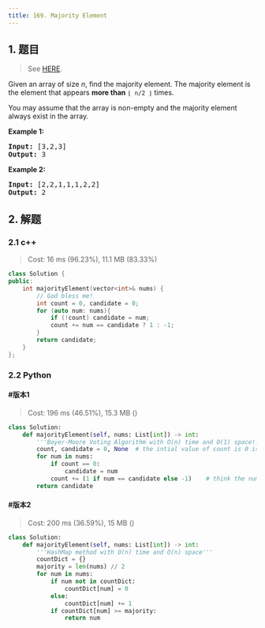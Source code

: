 ```yaml
---
title: 169. Majority Element
---
```


## 1. 题目

> See [HERE](https://leetcode.com/problems/majority-element/).

<div><p>Given an array of size <i>n</i>, find the majority element. The majority element is the element that appears <b>more than</b> <code>⌊ n/2 ⌋</code> times.</p>

<p>You may assume that the array is non-empty and the majority element always exist in the array.</p>

<p><strong>Example 1:</strong></p>

<pre><strong>Input:</strong> [3,2,3]
<strong>Output:</strong> 3</pre>

<p><strong>Example 2:</strong></p>

<pre><strong>Input:</strong> [2,2,1,1,1,2,2]
<strong>Output:</strong> 2
</pre>
</div>

## 2. 解题

### 2.1 c++

> Cost: 16 ms (96.23%), 11.1 MB (83.33%)

```cpp
class Solution {
public:
    int majorityElement(vector<int>& nums) {
        // God bless me!
        int count = 0, candidate = 0;
        for (auto num: nums){
            if (!count) candidate = num;
            count += num == candidate ? 1 : -1;
        }
        return candidate;
    }
};
```

### 2.2 Python

#### #版本1

> Cost: 196 ms (46.51%), 15.3 MB ()

```python
class Solution:
    def majorityElement(self, nums: List[int]) -> int:
        '''Boyer-Moore Voting Algorithm with O(n) time and O(1) space!!!'''
        count, candidate = 0, None  # the intial value of count is 0 is important
        for num in nums:
            if count == 0:
                candidate = num
            count += (1 if num == candidate else -1)    # think the nums is only two categories: majority and the others
        return candidate
```

#### #版本2

> Cost: 200 ms (36.59%), 15 MB ()

```python
class Solution:
    def majorityElement(self, nums: List[int]) -> int:
        '''HashMap method with O(n) time and O(n) space'''
        countDict = {}
        majority = len(nums) // 2
        for num in nums:
            if num not in countDict:
                countDict[num] = 0
            else:
                countDict[num] += 1
            if countDict[num] >= majority:
                return num
```
